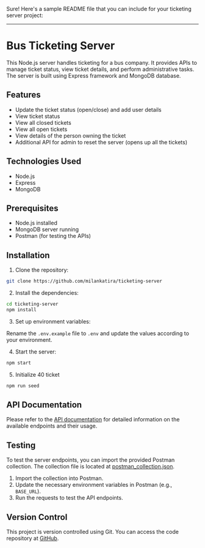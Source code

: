 Sure! Here's a sample README file that you can include for your ticketing server project:

---

# Bus Ticketing Server

This Node.js server handles ticketing for a bus company. It provides APIs to manage ticket status, view ticket details, and perform administrative tasks. The server is built using Express framework and MongoDB database.

## Features

- Update the ticket status (open/close) and add user details
- View ticket status
- View all closed tickets
- View all open tickets
- View details of the person owning the ticket
- Additional API for admin to reset the server (opens up all the tickets)

## Technologies Used

- Node.js
- Express
- MongoDB

## Prerequisites

- Node.js installed
- MongoDB server running
- Postman (for testing the APIs)

## Installation

1. Clone the repository:

```bash
git clone https://github.com/milankatira/ticketing-server
```

2. Install the dependencies:

```bash
cd ticketing-server
npm install
```

3. Set up environment variables:

Rename the `.env.example` file to `.env` and update the values according to your environment.

4. Start the server:

```bash
npm start
```

5. Initialize 40 ticket

```bash
npm run seed
```

## API Documentation

Please refer to the [API documentation](https://documenter.getpostman.com/view/17187454/2s93sZ7u6F) for detailed information on the available endpoints and their usage.

## Testing

To test the server endpoints, you can import the provided Postman collection. The collection file is located at [postman_collection.json](postman_collection.json).

1. Import the collection into Postman.
2. Update the necessary environment variables in Postman (e.g., `BASE_URL`).
3. Run the requests to test the API endpoints.

## Version Control

This project is version controlled using Git. You can access the code repository at [GitHub](https://github.com/milankatira/ticketing-server).
